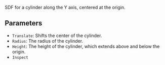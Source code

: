 SDF for a cylinder along the Y axis, centered at the origin.

## Parameters

* `Translate`: Shifts the center of the cylinder.
* `Radius`: The radius of the cylinder.
* `Height`: The height of the cylinder, which extends above and below the origin.
* `Inspect`